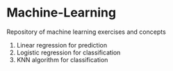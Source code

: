 # Machine-Learning

Repository of machine learning exercises and concepts

1. Linear regression for prediction
2. Logistic regression for classification
3. KNN algorithm for classification
